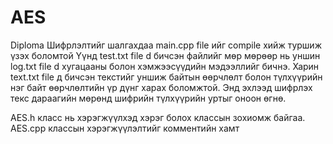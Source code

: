 # AES
Diploma 
Шифрлэлтийг шалгахдаа main.cpp file ийг compile хийж туршиж үзэх боломтой
  Үүнд test.txt file d бичсэн файлийг мөр мөрөөр нь уншин log.txt file d хугацааны болон хэмжээсүүдийн мэдээллийг бичнэ.
  Харин text.txt file д бичсэн текстийг уншиж байтын өөрчлөлт болон түлхүүрийн нэг байт өөрчлөлтийн үр дүнг харах боломжтой.
  Энд эхлээд шифрлэх текс дараагийн мөрөнд шифрийн түлхүүрийн уртыг оноон өгнө.
  
AES.h класс нь хэрэгжүүлхэд хэрэг болох классын зохиомж байгаа.
AES.cpp  классын хэрэгжүүлэлтийг комментийн хамт
